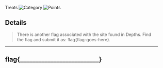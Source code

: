 Treats
![Category](http://img.shields.io/badge/Category-Hybrid-orange?style=for-the-badge) ![Points](http://img.shields.io/badge/Points-80-brightgreen?style=for-the-badge)

## Details

>There is another flag associated with the site found in Depths. 
>Find the flag and submit it as: flag{flag-goes-here}.
---



## flag{__________________________}
